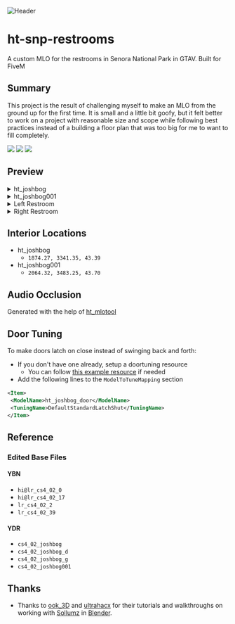 ![Header](./docs/images/HedgeTech_SNP_Restrooms_MLO_header.png 'Header')

# ht-snp-restrooms
A custom MLO for the restrooms in Senora National Park in GTAV. Built for FiveM

## Summary
This project is the result of challenging myself to make an MLO from the ground up for the first time. It is small and a little bit goofy, but it felt better to work on a project with reasonable size and scope while following best practices instead of a building a floor plan that was too big for me to want to fill completely.

![](https://img.shields.io/github/downloads/hedgehog-technologies/ht-snp-restroom/total?logo=github)
![](https://img.shields.io/github/downloads/hedgehog-technologies/ht-snp-restroom/latest/total?logo=github)
![](https://img.shields.io/github/v/release/hedgehog-technologies/ht-snp-restroom?logo=github)

## Preview
<details>
  <summary>ht_joshbog</summary>

  ![ht_joshbog Exterior](./docs/images/ht_joshbog_exterior.png 'ht_joshbog Exterior')
  ![ht_joshbog Map](./docs/images/ht_joshbog_map.png 'ht_joshbog Map')
</details>

<details>
  <summary>ht_joshbog001</summary>

  ![ht_joshbog001 Exterior](./docs/images/ht_joshbog001_exterior.png 'ht_joshbog001 Exterior')
  ![ht_joshbog001 Map](./docs/images/ht_joshbog001_map.png 'ht_joshbog001 Map')
</details>

<details>
  <summary>Left Restroom</summary>

  ![Left Restroom Rear](./docs/images/left_restroom_interior.png 'Left Restroom Rear')
  ![Left Restroom Front](./docs/images/left_restroom_interior2.png 'Left Restroom Front')
</details>

<details>
  <summary>Right Restroom</summary>

  ![Right Restroom Rear](./docs/images/right_restroom_interior.png 'Right Restroom Rear')
  ![Right Restroom Front](./docs/images/right_restroom_interior2.png 'Right Restroom Front')
</details>

## Interior Locations
- ht_joshbog
  - `1874.27, 3341.35, 43.39`
- ht_joshbog001
  - `2064.32, 3483.25, 43.70`

## Audio Occlusion
Generated with the help of [ht_mlotool](https://github.com/Hedgehog-Technologies/ht_mlotool)

## Door Tuning
To make doors latch on close instead of swinging back and forth:
- If you don't have one already, setup a doortuning resource
  - You can follow [this example resource](https://github.com/Hedgehog-Technologies/doortuning-example) if needed
- Add the following lines to the `ModelToTuneMapping` section
```xml
<Item>
 <ModelName>ht_joshbog_door</ModelName>
 <TuningName>DefaultStandardLatchShut</TuningName>
</Item>
```

## Reference
### Edited Base Files
#### YBN
- `hi@lr_cs4_02_0`
- `hi@lr_cs4_02_17`
- `lr_cs4_02_2`
- `lr_cs4_02_39`

#### YDR
- `cs4_02_joshbog`
- `cs4_02_joshbog_d`
- `cs4_02_joshbog_g`
- `cs4_02_joshbog001`

## Thanks
- Thanks to [ook_3D](https://www.youtube.com/@ook_3D) and [ultrahacx](https://www.youtube.com/@ultrahacx) for their tutorials and walkthroughs on working with [Sollumz](https://github.com/Sollumz/Sollumz) in [Blender](https://www.blender.org/).
